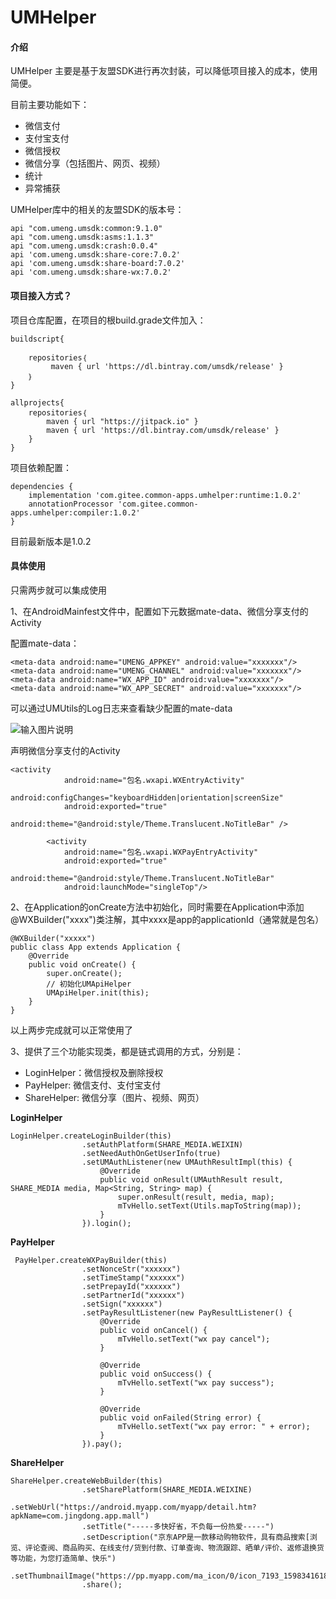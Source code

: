 # UMHelper

#### 介绍
UMHelper 主要是基于友盟SDK进行再次封装，可以降低项目接入的成本，使用简便。

目前主要功能如下：
- 微信支付
- 支付宝支付
- 微信授权
- 微信分享（包括图片、网页、视频）
- 统计
- 异常捕获

UMHelper库中的相关的友盟SDK的版本号：

```
api "com.umeng.umsdk:common:9.1.0" 
api "com.umeng.umsdk:asms:1.1.3" 
api "com.umeng.umsdk:crash:0.0.4" 
api 'com.umeng.umsdk:share-core:7.0.2'
api 'com.umeng.umsdk:share-board:7.0.2'
api 'com.umeng.umsdk:share-wx:7.0.2'

```

#### 项目接入方式？

项目仓库配置，在项目的根build.grade文件加入：


```
buildscript{

    repositories｛
         maven { url 'https://dl.bintray.com/umsdk/release' }
    ｝
}

allprojects{
    repositories｛
        maven { url "https://jitpack.io" }
        maven { url 'https://dl.bintray.com/umsdk/release' }
    }
}
```

项目依赖配置：


```
dependencies {
    implementation 'com.gitee.common-apps.umhelper:runtime:1.0.2'
    annotationProcessor 'com.gitee.common-apps.umhelper:compiler:1.0.2'
}
```
目前最新版本是1.0.2


#### 具体使用

只需两步就可以集成使用

1、在AndroidMainfest文件中，配置如下元数据mate-data、微信分享支付的Activity

配置mate-data：

```
<meta-data android:name="UMENG_APPKEY" android:value="xxxxxxx"/>
<meta-data android:name="UMENG_CHANNEL" android:value="xxxxxxx"/>
<meta-data android:name="WX_APP_ID" android:value="xxxxxxx"/>
<meta-data android:name="WX_APP_SECRET" android:value="xxxxxxx"/>
```

可以通过UMUtils的Log日志来查看缺少配置的mate-data

![输入图片说明](https://images.gitee.com/uploads/images/2020/0828/155753_af408bb9_553126.png "屏幕截图.png")


声明微信分享支付的Activity


```
<activity
            android:name="包名.wxapi.WXEntryActivity"
            android:configChanges="keyboardHidden|orientation|screenSize"
            android:exported="true"
            android:theme="@android:style/Theme.Translucent.NoTitleBar" />

        <activity
            android:name="包名.wxapi.WXPayEntryActivity"
            android:exported="true"
            android:theme="@android:style/Theme.Translucent.NoTitleBar"
            android:launchMode="singleTop"/>
```


2、在Application的onCreate方法中初始化，同时需要在Application中添加@WXBuilder("xxxx")类注解，其中xxxx是app的applicationId（通常就是包名）


```
@WXBuilder("xxxxx")
public class App extends Application {
    @Override
    public void onCreate() {
        super.onCreate();
        // 初始化UMApiHelper
        UMApiHelper.init(this);
    }
}

```

以上两步完成就可以正常使用了

3、提供了三个功能实现类，都是链式调用的方式，分别是：

- LoginHelper：微信授权及删除授权
- PayHelper: 微信支付、支付宝支付
- ShareHelper: 微信分享（图片、视频、网页）


 **LoginHelper** 


```
LoginHelper.createLoginBuilder(this)
                .setAuthPlatform(SHARE_MEDIA.WEIXIN)
                .setNeedAuthOnGetUserInfo(true)
                .setUMAuthListener(new UMAuthResultImpl(this) {
                    @Override
                    public void onResult(UMAuthResult result, SHARE_MEDIA media, Map<String, String> map) {
                        super.onResult(result, media, map);
                        mTvHello.setText(Utils.mapToString(map));
                    }
                }).login();
```


 **PayHelper** 


```
 PayHelper.createWXPayBuilder(this)
                .setNonceStr("xxxxxx")
                .setTimeStamp("xxxxxx")
                .setPrepayId("xxxxxx")
                .setPartnerId("xxxxxx")
                .setSign("xxxxxx")
                .setPayResultListener(new PayResultListener() {
                    @Override
                    public void onCancel() {
                        mTvHello.setText("wx pay cancel");
                    }

                    @Override
                    public void onSuccess() {
                        mTvHello.setText("wx pay success");
                    }

                    @Override
                    public void onFailed(String error) {
                        mTvHello.setText("wx pay error: " + error);
                    }
                }).pay();
```

 **ShareHelper** 
```
ShareHelper.createWebBuilder(this)
                .setSharePlatform(SHARE_MEDIA.WEIXINE)
                .setWebUrl("https://android.myapp.com/myapp/detail.htm?apkName=com.jingdong.app.mall")
                .setTitle("-----多快好省，不负每一份热爱-----")
                .setDescription("京东APP是一款移动购物软件，具有商品搜索[浏览、评论查阅、商品购买、在线支付/货到付款、订单查询、物流跟踪、晒单/评价、返修退换货等功能，为您打造简单、快乐")
                .setThumbnailImage("https://pp.myapp.com/ma_icon/0/icon_7193_1598341618/96")
                .share();
```













